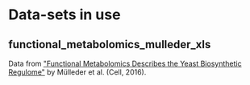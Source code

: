 # Data-sets in use

## functional_metabolomics_mulleder_xls

Data from ["Functional Metabolomics Describes the Yeast Biosynthetic Regulome"](https://doi.org/10.1016/j.cell.2016.09.007) by Mülleder et al. (Cell, 2016).






